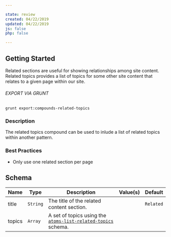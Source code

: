 ```yaml
---

state: review
created: 04/22/2019
updated: 04/22/2019
js: false
php: false

---
```


## Getting Started

Related sections are useful for showing relationships among site content. Related topics provides a list of topics for some other site content that relates to a given page within our site.

###### EXPORT VIA GRUNT

```
grunt export:compounds-related-topics
```


### Description

The related topics compound can be used to inlude a list of related topics within another pattern.


### Best Practices

- Only use one related section per page


## Schema

| Name    | Type      | Description                                                                                 | Value(s)  | Default   |
|---------|-----------|---------------------------------------------------------------------------------------------|-----------|-----------|
| title   | `String`  | The title of the related content section.                                                   |           | `Related` |
| topics  | `Array`   | A set of topics using the [`atoms-list-related-topics`][atoms-list-related-topics] schema.  |           |           |


[atoms-list-related-topics]: /patterns/20-atoms-lists-12-list-related-topics/20-atoms-lists-12-list-related-topics.html
